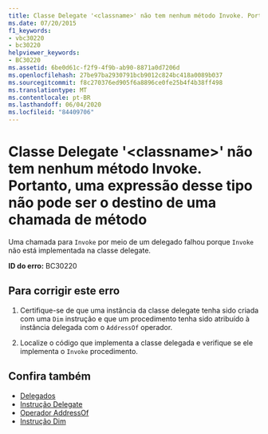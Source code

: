 ```yaml
---
title: Classe Delegate '<classname>' não tem nenhum método Invoke. Portanto, uma expressão desse tipo não pode ser o destino de uma chamada de método
ms.date: 07/20/2015
f1_keywords:
- vbc30220
- bc30220
helpviewer_keywords:
- BC30220
ms.assetid: 6be0d61c-f2f9-4f9b-ab90-8871a0d7206d
ms.openlocfilehash: 27be97ba2930791bcb9012c824bc418a0089b037
ms.sourcegitcommit: f8c270376ed905f6a8896ce0fe25b4f4b38ff498
ms.translationtype: MT
ms.contentlocale: pt-BR
ms.lasthandoff: 06/04/2020
ms.locfileid: "84409706"
---
```

# <a name="delegate-class-classname-has-no-invoke-method-so-an-expression-of-this-type-cannot-be-the-target-of-a-method-call"></a>Classe Delegate '\<classname>' não tem nenhum método Invoke. Portanto, uma expressão desse tipo não pode ser o destino de uma chamada de método
Uma chamada para `Invoke` por meio de um delegado falhou porque `Invoke` não está implementada na classe delegate.  
  
 **ID do erro:** BC30220  
  
## <a name="to-correct-this-error"></a>Para corrigir este erro  
  
1. Certifique-se de que uma instância da classe delegate tenha sido criada com uma `Dim` instrução e que um procedimento tenha sido atribuído à instância delegada com o `AddressOf` operador.  
  
2. Localize o código que implementa a classe delegada e verifique se ele implementa o `Invoke` procedimento.  
  
## <a name="see-also"></a>Confira também

- [Delegados](../../programming-guide/language-features/delegates/index.md)
- [Instrução Delegate](../statements/delegate-statement.md)
- [Operador AddressOf](../operators/addressof-operator.md)
- [Instrução Dim](../statements/dim-statement.md)
